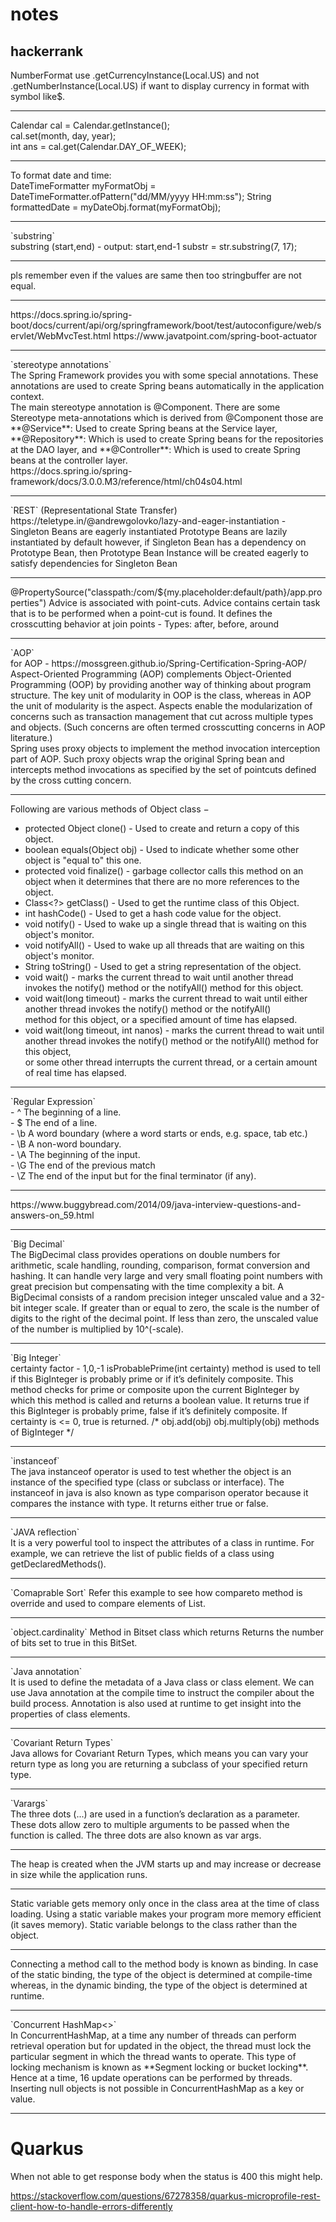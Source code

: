 # notes

## hackerrank

NumberFormat use .getCurrencyInstance(Local.US) and not 
                 .getNumberInstance(Local.US) if want to display currency in format with symbol like$.<br/>
<hr>
Calendar cal = Calendar.getInstance();<br/>
        cal.set(month, day, year);<br/>
        int ans = cal.get(Calendar.DAY_OF_WEEK);<br/>

<hr>
To format date and time:<br/>
DateTimeFormatter myFormatObj = DateTimeFormatter.ofPattern("dd/MM/yyyy HH:mm:ss");
String formattedDate = myDateObj.format(myFormatObj);<br/> 
<hr>
`substring`<br/>
substring (start,end) - output: start,end-1
substr = str.substring(7, 17);<br/>
<hr>
pls remember even if the values are same then too stringbuffer are not equal.
<hr>
https://docs.spring.io/spring-boot/docs/current/api/org/springframework/boot/test/autoconfigure/web/servlet/WebMvcTest.html
https://www.javatpoint.com/spring-boot-actuator
<hr>
`stereotype annotations`<br/>
The Spring Framework provides you with some special annotations. These annotations are used to create Spring beans automatically
in the application context.<br/> 
The main stereotype annotation is @Component.
There are some Stereotype meta-annotations which is derived from @Component those are
**@Service**: Used to create Spring beans at the Service layer,
**@Repository**: Which is used to create Spring beans for the repositories at the DAO layer, and
**@Controller**: Which is used to create Spring beans at the controller layer.<br/>
https://docs.spring.io/spring-framework/docs/3.0.0.M3/reference/html/ch04s04.html<br/>
<hr>
`REST` (Representational State Transfer)<br/>
https://teletype.in/@andrewgolovko/lazy-and-eager-instantiation - 
Singleton Beans are eagerly instantiated
Prototype Beans are lazily instantiated by default however, if Singleton Bean has a dependency on Prototype Bean, 
then Prototype Bean Instance will be created eagerly to satisfy dependencies for Singleton Bean<br/>
<hr>
@PropertySource("classpath:/com/${my.placeholder:default/path}/app.properties")
Advice is associated with point-cuts.
Advice contains certain task that is to be performed when a point-cut is found. 
It defines the crosscutting behavior at join points - Types: after, before, around<br/>
<hr>
`AOP`<br/>
for AOP - https://mossgreen.github.io/Spring-Certification-Spring-AOP/
Aspect-Oriented Programming (AOP) complements Object-Oriented Programming (OOP) by providing another way of thinking about program structure. The key unit of modularity in OOP is the class, whereas in AOP the unit of modularity is the aspect. Aspects enable the modularization of concerns such as transaction management that cut across multiple types and objects. (Such concerns are often termed crosscutting concerns in AOP literature.)<br/>
Spring uses proxy objects to implement the method invocation interception part of AOP. 
Such proxy objects wrap the original Spring bean and intercepts method invocations as 
specified by the set of pointcuts defined by the cross cutting concern.<br/>
<hr>
Following are various methods of Object class −

- protected Object clone() - Used to create and return a copy of this object. <br />
- boolean equals(Object obj) - Used to indicate whether some other object is "equal to" this one. <br />
- protected void finalize() - garbage collector calls this method on an object when it determines that there are no more references to the object. <br />
- Class<?> getClass() - Used to get the runtime class of this Object. <br />
- int hashCode() - Used to get a hash code value for the object. <br />
- void notify() - Used to wake up a single thread that is waiting on this object's monitor. <br />
- void notifyAll() - Used to wake up all threads that are waiting on this object's monitor. <br />
- String toString() - Used to get a string representation of the object. <br />
- void wait() - marks the current thread to wait until another thread invokes the notify() method or the notifyAll() method for this object. <br />
- void wait(long timeout) - marks the current thread to wait until either another thread invokes the notify() method or the notifyAll()<br />
                          method for this object, or a specified amount of time has elapsed. <br />
- void wait(long timeout, int nanos) - marks the current thread to wait until another thread invokes the notify() method or the notifyAll() method for this object, <br />
                                     or some other thread interrupts the current thread, or a certain amount of real time has elapsed. <br />
<hr>
`Regular Expression`<br/>
- ^	The beginning of a line. <br/>
- $	The end of a line. <br/>
- \b	A word boundary (where a word starts or ends, e.g. space, tab etc.) <br />
- \B	A non-word boundary. <br/>
- \A	The beginning of the input. <br/>
- \G	The end of the previous match <br/>
- \Z	The end of the input but for the final terminator (if any). <br/>
<hr>
https://www.buggybread.com/2014/09/java-interview-questions-and-answers-on_59.html
<hr>
`Big Decimal`<br/>
The BigDecimal class provides operations on double numbers for arithmetic, scale handling, rounding, comparison, format conversion and hashing.
It can handle very large and very small floating point numbers with great precision but compensating with the time complexity a bit.
A BigDecimal consists of a random precision integer unscaled value and a 32-bit integer scale. 
If greater than or equal to zero, the scale is the number of digits to the right of the decimal point. If less than zero, 
the unscaled value of the number is multiplied by 10^(-scale).<br/>
<hr>
`Big Integer`<br/>
certainty factor - 1,0,-1
isProbablePrime(int certainty) method is used to tell if this BigInteger is probably prime or if it’s definitely composite.
This method checks for prime or composite upon the current BigInteger by which this method is called and returns a boolean value.
It returns true if this BigInteger is probably prime, false if it’s definitely composite. 
If certainty is <= 0, true is returned.
/*  obj.add(obj)
    obj.multiply(obj) methods of BigInteger */<br/>
<hr>
`instanceof`<br/>
The java instanceof operator is used to test whether the object is an instance of the specified type (class or subclass or interface).
The instanceof in java is also known as type comparison operator because it compares the instance with type. 
It returns either true or false.<br/>
<hr>
`JAVA reflection`<br/> 
It is a very powerful tool to inspect the attributes of a class in runtime.
For example, we can retrieve the list of public fields of a class using getDeclaredMethods().<br/>
<hr>
`Comaprable Sort` Refer this example to see how compareto method is override and used to compare elements of 
List<Student>.<br/>
<hr>
`object.cardinality` Method in Bitset class which returns Returns the number of bits set to true in this BitSet.<br/>
<hr>
`Java annotation`<br/> 
It is used to define the metadata of a Java class or class element. We can use Java annotation at the compile time to instruct the compiler about the build process. 
Annotation is also used at runtime to get insight into the properties of class elements.<br/>
<hr>
`Covariant Return Types`<br/>
Java allows for Covariant Return Types, which means you can vary your return type as long you are returning a subclass of your specified return type.<br/>
<hr>
`Varargs`<br/> 
The three dots (...) are used in a function’s declaration as a parameter.
These dots allow zero to multiple arguments to be passed when the function is called. The three dots are also known as var args.<br/>
<hr>
The heap is created when the JVM starts up and may increase or decrease in size while the application runs.<br/>
<hr>
Static variable gets memory only once in the class area at the time of class loading. Using a static variable makes your program more memory efficient 
(it saves memory).
Static variable belongs to the class rather than the object.<br/>
<hr>
Connecting a method call to the method body is known as binding.
In case of the static binding, the type of the object is determined at compile-time whereas, in the dynamic binding, the type of the object is determined 
at runtime.<br/>
<hr>
`Concurrent HashMap<>`<br/>
In ConcurrentHashMap, at a time any number of threads can perform retrieval operation but for updated in the object, the thread must lock the 
particular segment in which the thread wants to operate. This type of locking mechanism is known as **Segment locking or bucket locking**. 
Hence at a time, 16 update operations can be performed by threads.
Inserting null objects is not possible in ConcurrentHashMap as a key or value.<br/>
<hr>

# Quarkus
 
When not able to get response body when the status is 400 this might help.
 
https://stackoverflow.com/questions/67278358/quarkus-microprofile-rest-client-how-to-handle-errors-differently
